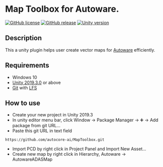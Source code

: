 # Map Toolbox for Autoware.

[![GitHub license](https://img.shields.io/github/license/autocore-ai/AutowareUnityTools.svg)](https://github.com/autocore-ai/AutowareUnityTools)
[![GitHub release](https://img.shields.io/github/release/autocore-ai/AutowareUnityTools.svg)](https://github.com/autocore-ai/AutowareUnityTools/releases)
[![Unity version](https://img.shields.io/badge/unity-2019.3%2B-green.svg)](https://unity3d.com/unity/whats-new/2019.3.0)

## Description

This a unity plugin helps user create vector maps for [Autoware](https://github.com/autowarefoundation/autoware) efficiently. 

## Requirements
* Windows 10
* [Unity 2019.3.0](https://store.unity.com/download?ref=personal) or above
* [Git](https://www.git-scm.com/download/) with [LFS](https://git-lfs.github.com/)

## How to use
* Create your new project in Unity 2019.3
* In unity editor menu bar, click Window -> Package Manager -> ➕ -> Add package from git URL...
* Paste this git URL in text field
```
https://github.com/autocore-ai/MapToolbox.git
```
* Import PCD by right click in Project Panel and Import New Asset...
* Create new map by right click in Hierarchy, Autoware -> AutowareADASMap